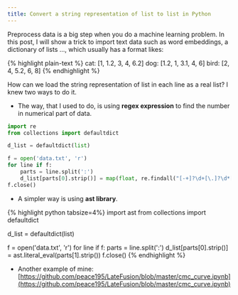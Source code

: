 ```yaml
---
title: Convert a string representation of list to list in Python
---
```


Preprocess data is a big step when you do a machine learning problem.
In this post, I will show a trick to import text data such as word embeddings, a dictionary of lists ..., which usually has a format likes:

{% highlight plain-text %}
cat: [1, 1.2, 3, 4, 6.2]
dog: [1.2, 1, 3.1, 4, 6]
bird: [2, 4, 5.2, 6, 8]
{% endhighlight %}

How can we load the string representation of list in each line as a real list? I knew two ways to do it.

* The way, that I used to do, is using **regex expression** to find the number in numerical part of data. 

```python
import re
from collections import defaultdict

d_list = defaultdict(list)

f = open('data.txt', 'r')
for line if f:
    parts = line.split(':')
    d_list[parts[0].strip()] = map(float, re.findall("[-+]?\d+[\.]?\d*[eE]?[-+]?\d*", parts[1]))
f.close()
```

* A simpler way is using **ast library**.

{% highlight python tabsize=4%}
import ast
from collections import defaultdict

d_list = defaultdict(list)

f = open('data.txt', 'r')
for line if f:
    parts = line.split(':')
    d_list[parts[0].strip()] = ast.literal_eval(parts[1].strip())
f.close()
{% endhighlight %}

* Another example of mine: [https://github.com/peace195/LateFusion/blob/master/cmc_curve.ipynb](https://github.com/peace195/LateFusion/blob/master/cmc_curve.ipynb)